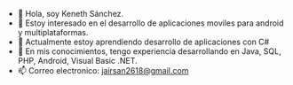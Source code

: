 - 👋 Hola, soy Keneth Sánchez.
- 👀 Estoy interesado en el desarrollo de aplicaciones moviles para android y multiplataformas.
- 🌱 Actualmente estoy aprendiendo desarrollo de aplicaciones con C#
- 💞️ En mis conocimientos, tengo experiencia desarrollando en Java, SQL, PHP, Android, Visual Basic .NET.
- 📫 Correo electronico: jairsan2618@gmail.com

<!---
jairSanchez18/jairSanchez18 is a ✨ special ✨ repository because its `README.md` (this file) appears on your GitHub profile.
You can click the Preview link to take a look at your changes.
--->
